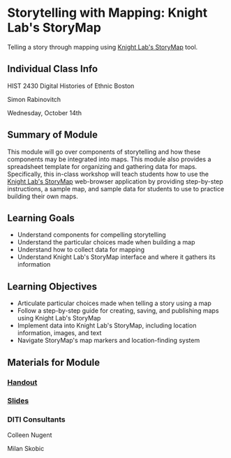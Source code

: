 <h1>Storytelling with Mapping: Knight Lab's StoryMap</h1>

Telling a story through mapping using [Knight Lab's StoryMap](https://storymap.knightlab.com/) tool.

<h2>Individual Class Info</h2>

HIST 2430 Digital Histories of Ethnic Boston

Simon Rabinovitch

Wednesday, October 14th

<h2>Summary of Module</h2>

This module will go over components of storytelling and how these components may be integrated into maps. This module also provides a spreadsheet template for organizing and gathering data for maps. Specifically, this in-class workshop will teach students how to use the [Knight Lab's StoryMap](https://storymap.knightlab.com/) web-browser application by providing step-by-step instructions, a sample map, and sample data for students to use to practice building their own maps. 

<h2>Learning Goals</h2>

* Understand components for compelling storytelling
* Understand the particular choices made when building a map
* Understand how to collect data for mapping
* Understand Knight Lab's StoryMap interface and where it gathers its information

<h2>Learning Objectives</h2>

* Articulate particular choices made when telling a story using a map
* Follow a step-by-step guide for creating, saving, and publishing maps using Knight Lab's StoryMap
* Implement data into Knight Lab's StoryMap, including location information, images, and text
* Navigate StoryMap's map markers and location-finding system

<h2>Materials for Module</h2>

### [Handout](https://github.com/NULabNortheastern/digitalassignmentshowcase/blob/master/website_building/digital_histories_ethnic_boston-fall2020-rabinovitch/mapping/Handout.pdf)

### [Slides](https://github.com/NULabNortheastern/digitalassignmentshowcase/blob/master/website_building/digital_histories_ethnic_boston-fall2020-rabinovitch/mapping/Slides.pdf)

<h3>DITI Consultants</h3>

Colleen Nugent

Milan Skobic

